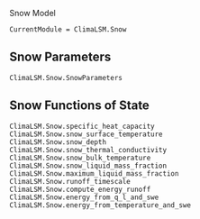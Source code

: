 Snow Model

```@meta
CurrentModule = ClimaLSM.Snow
```
## Snow Parameters

```@docs
ClimaLSM.Snow.SnowParameters
```

## Snow Functions of State

```@docs
ClimaLSM.Snow.specific_heat_capacity
ClimaLSM.Snow.snow_surface_temperature
ClimaLSM.Snow.snow_depth
ClimaLSM.Snow.snow_thermal_conductivity
ClimaLSM.Snow.snow_bulk_temperature
ClimaLSM.Snow.snow_liquid_mass_fraction
ClimaLSM.Snow.maximum_liquid_mass_fraction
ClimaLSM.Snow.runoff_timescale
ClimaLSM.Snow.compute_energy_runoff	
ClimaLSM.Snow.energy_from_q_l_and_swe
ClimaLSM.Snow.energy_from_temperature_and_swe